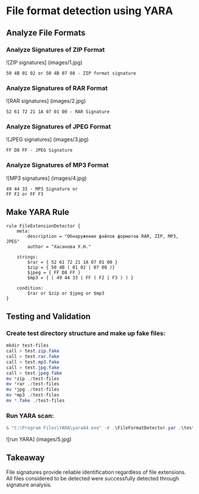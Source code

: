 # File format detection using YARA

## Analyze File Formats

### Analyze Signatures of ZIP Format
![ZIP signatures] (images/1.jpg)

```hex
50 4B 01 02 or 50 4B 07 08 - ZIP format signature
```

### Analyze Signatures of RAR Format
![RAR signatures] (images/2.jpg)
```hex
52 61 72 21 1A 07 01 00 - RAR Signature
```

### Analyze Signatures of JPEG Format
![JPEG signatures] (images/3.jpg)
```hex
FF D8 FF - JPEG Signature
```

### Analyze Signatures of MP3 Format
![MP3 signatures] (images/4.jpg)
```hex
49 44 33 - MP3 Signature or
FF F2 or FF F3
```

## Make YARA Rule

```yara
rule FileExtensionDetector {
	meta: 
		description = "Обнаружение файлов форматов RAR, ZIP, MP3, JPEG"
		author = "Хасанова У.Н."
		
	strings: 
		$rar = { 52 61 72 21 1A 07 01 00 }
		$zip = { 50 4B ( 01 02 | 07 08 )}
		$jpeg = { FF D8 FF }
		$mp3 = { ( 49 44 33 | FF ( F2 | F3 ) ) }
	
	condition: 
		$rar or $zip or $jpeg or $mp3  
}
```

## Testing and Validation

### Create test directory structure and make up fake files:
```powershell
mkdir test-files
call > test.zip.fake
call > test.rar.fake
call > test.mp3.fake
call > test.jpg.fake
call > test.jpeg.fake
mv *zip ./test-files
mv *rar ./test-files
mv *jpg ./test-files
mv *mp3 ./test-files
mv *.fake ./test-files
```

### Run YARA scan:
```powershell
& "C:\Program Files\YARA\yara64.exe" -r .\FileFormatDetector.yar .\test_files\
```

![run YARA] (images/5.jpg)

## Takeaway

File signatures provide reliable identification regardless of file extensions. All files considered to be detected were successfully detected through signature analysis.
